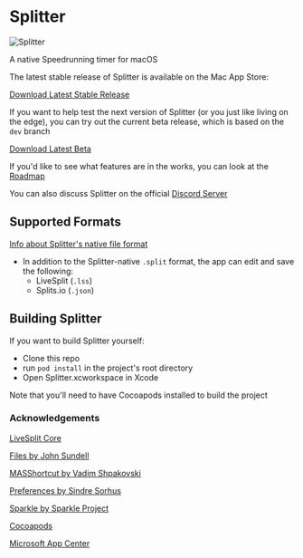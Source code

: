 # Splitter

![Splitter](https://mberk.com/splitter/splitter-smaller.png)

A native Speedrunning timer for macOS

The latest stable release of Splitter is available on the Mac App Store:

[Download Latest Stable Release](https://apps.apple.com/us/app/splitter-speedrun-timer/id1502505482?ls=1)

If you want to help test the next version of Splitter (or you just like living on the edge), you can try out the current beta release, which is based on the `dev` branch

[Download Latest Beta](https://install.appcenter.ms/users/mjosephberk/apps/splittertest/distribution_groups/public%20beta)


If you'd like to see what features are in the works, you can look at the [Roadmap](https://github.com/MichaelJBerk/Splitter/wiki/Roadmap)

You can also discuss Splitter on the official [Discord Server](https://discord.gg/S6zCHYq)

## Supported Formats

[Info about Splitter's native file format](https://github.com/MichaelJBerk/Splitter/wiki/.Split-Format)

- In addition to the Splitter-native `.split` format, the app can edit and save the following:
	- LiveSplit (`.lss`)
	- Splits.io (`.json`)
	
## Building Splitter
If you want to build Splitter yourself:
- Clone this repo
- run `pod install` in the project's root directory
- Open Splitter.xcworkspace in Xcode

Note that you'll need to have Cocoapods installed to build the project

### Acknowledgements
[LiveSplit Core](https://github.com/LiveSplit/livesplit-core)

[Files by John Sundell](https://github.com/JohnSundell/Files)

[MASShortcut by Vadim Shpakovski](https://github.com/shpakovski/MASShortcut)

[Preferences by Sindre Sorhus](https://github.com/sindresorhus/Preferences) 

[Sparkle by Sparkle Project](https://github.com/sparkle-project/Sparkle)

[Cocoapods](https://cocoapods.org)

[Microsoft App Center](https://appcenter.ms)

